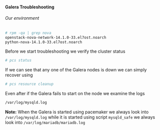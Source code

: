 #### Galera Troubleshooting

###### Our environment

```bash
# rpm -qa | grep nova
openstack-nova-network-14.1.0-33.el7ost.noarch
python-nova-14.1.0-33.el7ost.noarch
```

Before we start troubleshooting we verify the cluster status

```bash
# pcs status
```

If we can see that any one of the Galera nodes is down we can simply recover using

```bash
# pcs resource cleanup
```

Even after if the Galera fails to start on the node we examine the logs

```bash
/var/log/mysqld.log
```

**Note:** When the Galera is started using pacemaker we always look into `/var/log/mysqld.log` while it is started using script `mysqld_safe` we always look into `/var/log/mariadb/mariadb.log`








